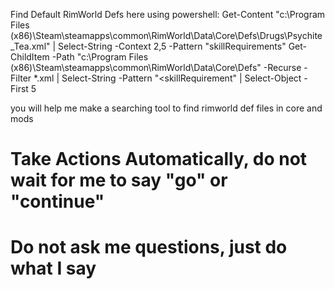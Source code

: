 
Find Default RimWorld Defs here using powershell: 
Get-Content "c:\Program Files (x86)\Steam\steamapps\common\RimWorld\Data\Core\Defs\Drugs\Psychite_Tea.xml" | Select-String -Context 2,5 -Pattern "skillRequirements"
Get-ChildItem -Path "c:\Program Files (x86)\Steam\steamapps\common\RimWorld\Data\Core\Defs" -Recurse -Filter *.xml | Select-String -Pattern "<skillRequirement" | Select-Object -First 5

you will help me make a searching tool to find rimworld def files in core and mods

# Take Actions Automatically, do not wait for me to say "go" or "continue"
# Do not ask me questions, just do what I say